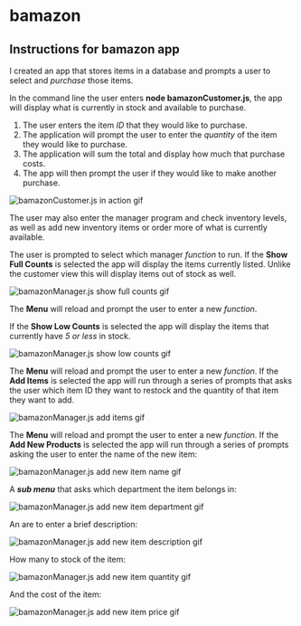 # bamazon

## Instructions for bamazon app

I created an app that stores items in a database and prompts a user to select and *purchase* those items. 


In the command line the user enters **node bamazonCustomer.js**, the app will display what is currently in stock and available to purchase. 

1. The user enters the item *ID* that they would like to purchase.
2. The application will prompt the user to enter the *quantity* of the item they would like to purchase.
3. The application will sum the total and display how much that purchase costs.
4. The app will then prompt the user if they would like to make another purchase.

![bamazonCustomer.js in action gif](https://media.giphy.com/media/xT9IglFq465IMJKqnC/giphy.gif)


The user may also enter the manager program and check inventory levels, as well as add new inventory items or order more of what is currently available.

The user is prompted to select which manager *function* to run. If the **Show Full Counts** is selected the app will display the items currently listed. Unlike the customer view this will display items out of stock as well.  

![bamazonManager.js show full counts gif](https://media.giphy.com/media/xT9IgsgCwWk8UiRb5C/giphy.gif)

The **Menu** will reload and prompt the user to enter a new *function*. 

If the **Show Low Counts** is selected the app will display the items that currently have *5 or less* in stock.

![bamazonManager.js show low counts gif](https://media.giphy.com/media/l378dbtVzlKKo6W6k/giphy.gif)

The **Menu** will reload and prompt the user to enter a new *function*. If the **Add Items** is selected the app will run through a series of prompts that asks the user which item ID they want to restock and the quantity of that item they want to add.

![bamazonManager.js add items gif](https://media.giphy.com/media/3ohhwDF5qFk6AVjCms/giphy.gif)

The **Menu** will reload and prompt the user to enter a new *function*. If the **Add New Products** is selected the app will run through a series of prompts asking the user to enter the name of the new item: 

![bamazonManager.js add new item name gif]()

A ***sub menu*** that asks which department the item belongs in:

![bamazonManager.js add new item department gif]()

An are to enter a brief description: 

![bamazonManager.js add new item description gif]()

How many to stock of the item:

![bamazonManager.js add new item quantity gif]()

And the cost of the item:

![bamazonManager.js add new item price gif]()

